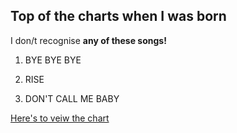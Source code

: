 ## Top of the charts when I was born




I don/t recognise **any of these songs!**




1. BYE BYE BYE

2. RISE

3. DON'T CALL ME BABY
<p><a href=""> Here's to veiw the chart</ a></p >
